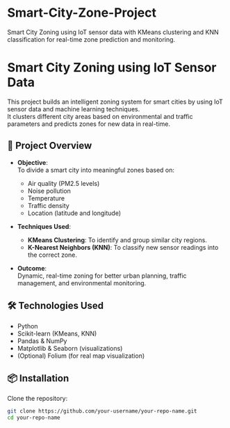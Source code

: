 # Smart-City-Zone-Project
Smart City Zoning using IoT sensor data with KMeans clustering and KNN classification for real-time zone prediction and monitoring.

# Smart City Zoning using IoT Sensor Data

This project builds an intelligent zoning system for smart cities by using IoT sensor data and machine learning techniques.  
It clusters different city areas based on environmental and traffic parameters and predicts zones for new data in real-time.

## 🚀 Project Overview

- **Objective**:  
  To divide a smart city into meaningful zones based on:
  - Air quality (PM2.5 levels)
  - Noise pollution
  - Temperature
  - Traffic density
  - Location (latitude and longitude)

- **Techniques Used**:
  - **KMeans Clustering**: To identify and group similar city regions.
  - **K-Nearest Neighbors (KNN)**: To classify new sensor readings into the correct zone.

- **Outcome**:  
  Dynamic, real-time zoning for better urban planning, traffic management, and environmental monitoring.

## 🛠️ Technologies Used

- Python
- Scikit-learn (KMeans, KNN)
- Pandas & NumPy
- Matplotlib & Seaborn (visualizations)
- (Optional) Folium (for real map visualization)

## 📦 Installation

Clone the repository:

```bash
git clone https://github.com/your-username/your-repo-name.git
cd your-repo-name
